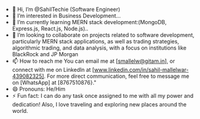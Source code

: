 - 👋 Hi, I’m @SahilTechie (Software Engineer)
- 👀 I’m interested in Business Development...
- 🌱 I’m currently learning MERN stack development:(MongoDB, Express.js, React.js, Node.js)..
- 💞️ I’m looking to collaborate on projects related to software development, particularly MERN stack applications, as well as trading strategies, algorithmic trading, and data analysis, with a focus on institutions like BlackRock and JP Morgan
- 📫 How to reach me You can email me at [smallelw@gitam.in], or connect with me on LinkedIn at [www.linkedin.com/in/sahil-mallelwar-439082325]. For more direct communication, feel free to message me on [WhatsApp] at [8767510876}."
- 😄 Pronouns: He/Him
- ⚡ Fun fact: I can do any task once assigned to me with all my power and dedication! Also, I love traveling and exploring new places around the world.

<!---
SahilTechie/SahilTechie is a ✨ special ✨ repository because its `README.md` (this file) appears on your GitHub profile.
You can click the Preview link to take a look at your changes.
--->
